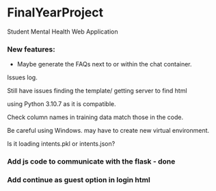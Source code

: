 # FinalYearProject
Student Mental Health Web Application 


### New features:
- Maybe generate the FAQs next to or within the chat container.


Issues log.

Still have issues finding the template/ getting server to find html

using Python 3.10.7 as it is compatible.

Check column names in training data match those in the code.

Be careful using Windows. may have to create new virtual environment.

Is it loading intents.pkl or intents.json?



### Add js code to communicate with the flask - done

### Add continue as guest option in login html
